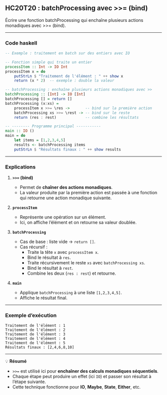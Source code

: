 ## HC20T20 : batchProcessing avec >>= (bind)

Écrire une fonction batchProcessing qui enchaîne plusieurs actions monadiques avec >>= (bind).

---

### Code haskell

```haskell
-- Exemple : traitement en batch sur des entiers avec IO

-- Fonction simple qui traite un entier
processItem :: Int -> IO Int
processItem x = do
    putStrLn $ "Traitement de l'élément : " ++ show x
    return (x * 2)  -- exemple : double la valeur

-- batchProcessing : enchaîne plusieurs actions monadiques avec >>
batchProcessing :: [Int] -> IO [Int]
batchProcessing [] = return []
batchProcessing (x:xs) =
    processItem x >>= \res ->       -- bind sur la première action
    batchProcessing xs >>= \rest -> -- bind sur le reste
    return (res : rest)             -- combine les résultats

-- -------- Programme principal -----------
main :: IO ()
main = do
    let items = [1,2,3,4,5]
    results <- batchProcessing items
    putStrLn $ "Résultats finaux : " ++ show results
```

---

### Explications

1. **`>>=` (bind)**  
   - Permet de **chaîner des actions monadiques**.  
   - La valeur produite par la première action est passée à une fonction qui retourne une action monadique suivante.

2. **`processItem`**  
   - Représente une opération sur un élément.  
   - Ici, on affiche l’élément et on retourne sa valeur doublée.

3. **`batchProcessing`**  
   - Cas de base : liste vide → `return []`.  
   - Cas récursif :  
     - Traite la tête `x` avec `processItem x`.  
     - Bind le résultat à `res`.  
     - Traite récursivement le reste `xs` avec `batchProcessing xs`.  
     - Bind le résultat à `rest`.  
     - Combine les deux (`res : rest`) et retourne.

4. **`main`**  
   - Applique `batchProcessing` à une liste `[1,2,3,4,5]`.  
   - Affiche le résultat final.

---

### Exemple d’exécution

```
Traitement de l'élément : 1
Traitement de l'élément : 2
Traitement de l'élément : 3
Traitement de l'élément : 4
Traitement de l'élément : 5
Résultats finaux : [2,4,6,8,10]
```

---

💡 **Résumé**  
- `>>=` est utilisé ici pour **enchaîner des calculs monadiques séquentiels**.  
- Chaque étape peut produire un effet (ici `IO`) et passer son résultat à l’étape suivante.  
- Cette technique fonctionne pour **IO**, **Maybe**, **State**, **Either**, etc.  

